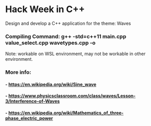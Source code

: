# Hack Week in C++
Design and develop a C++ application for the theme: Waves

### Compiling Command: g++ -std=c++11 main.cpp value_select.cpp wavetypes.cpp -o <name-you-want-to-give>
Note: workable on WSL environment, may not be workable in other environment.
### More info:
#### - https://en.wikipedia.org/wiki/Sine_wave
#### - https://www.physicsclassroom.com/class/waves/Lesson-3/Interference-of-Waves
#### - https://en.wikipedia.org/wiki/Mathematics_of_three-phase_electric_power
